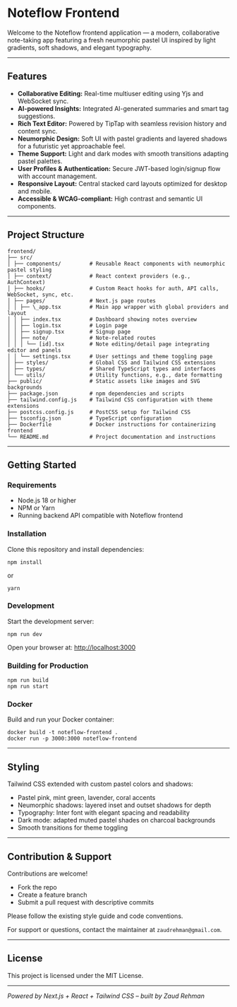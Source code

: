 # Noteflow Frontend

Welcome to the Noteflow frontend application — a modern, collaborative note-taking app featuring a fresh neumorphic pastel UI inspired by light gradients, soft shadows, and elegant typography.

---

## Features

- **Collaborative Editing:** Real-time multiuser editing using Yjs and WebSocket sync.
- **AI-powered Insights:** Integrated AI-generated summaries and smart tag suggestions.
- **Rich Text Editor:** Powered by TipTap with seamless revision history and content sync.
- **Neumorphic Design:** Soft UI with pastel gradients and layered shadows for a futuristic yet approachable feel.
- **Theme Support:** Light and dark modes with smooth transitions adapting pastel palettes.
- **User Profiles & Authentication:** Secure JWT-based login/signup flow with account management.
- **Responsive Layout:** Central stacked card layouts optimized for desktop and mobile.
- **Accessible & WCAG-compliant:** High contrast and semantic UI components.

---
## Project Structure

```
frontend/
├── src/
│ ├── components/         # Reusable React components with neumorphic pastel styling
│ ├── context/            # React context providers (e.g., AuthContext)
│ ├── hooks/              # Custom React hooks for auth, API calls, WebSocket, sync, etc.
│ ├── pages/              # Next.js page routes
│ │ ├── \_app.tsx         # Main app wrapper with global providers and layout
│ │ ├── index.tsx         # Dashboard showing notes overview
│ │ ├── login.tsx         # Login page
│ │ ├── signup.tsx        # Signup page
│ │ ├── note/             # Note-related routes
│ │ │ └── [id].tsx        # Note editing/detail page integrating editor and panels
│ │ └── settings.tsx      # User settings and theme toggling page
│ ├── styles/             # Global CSS and Tailwind CSS extensions
│ ├── types/              # Shared TypeScript types and interfaces
│ └── utils/              # Utility functions, e.g., date formatting
├── public/               # Static assets like images and SVG backgrounds
├── package.json          # npm dependencies and scripts
├── tailwind.config.js    # Tailwind CSS configuration with theme extensions
├── postcss.config.js     # PostCSS setup for Tailwind CSS
├── tsconfig.json         # TypeScript configuration
├── Dockerfile            # Docker instructions for containerizing frontend
└── README.md             # Project documentation and instructions

```
---
## Getting Started

### Requirements

- Node.js 18 or higher
- NPM or Yarn
- Running backend API compatible with Noteflow frontend

### Installation

Clone this repository and install dependencies:
```
npm install
```
or

```
yarn
```

### Development

Start the development server:

```
npm run dev
```

Open your browser at: [http://localhost:3000](http://localhost:3000)

### Building for Production

```
npm run build
npm run start
```

### Docker

Build and run your Docker container:

```
docker build -t noteflow-frontend .
docker run -p 3000:3000 noteflow-frontend
```

---

## Styling

Tailwind CSS extended with custom pastel colors and shadows:

- Pastel pink, mint green, lavender, coral accents
- Neumorphic shadows: layered inset and outset shadows for depth
- Typography: Inter font with elegant spacing and readability
- Dark mode: adapted muted pastel shades on charcoal backgrounds
- Smooth transitions for theme toggling

---

## Contribution & Support

Contributions are welcome!

- Fork the repo
- Create a feature branch
- Submit a pull request with descriptive commits

Please follow the existing style guide and code conventions.

For support or questions, contact the maintainer at `zaudrehman@gmail.com`.

---

## License

This project is licensed under the MIT License.

---
_Powered by Next.js + React + Tailwind CSS – built by Zaud Rehman_